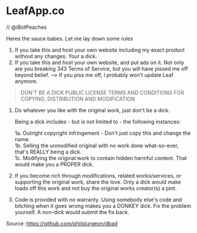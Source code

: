 # LeafApp.co
// @iBotPeaches

Heres the sauce babes. Let me lay down some rules

1) If you take this and host your own website including my exact product without any changes. Your a dick.
2) If you take this and host your own website, and put ads on it. Not only are you breaking 343 Terms of Service, but you will have pissed me off beyond belief.
--> If you piss me off, I probably won't update Leaf anymore.


> DON'T BE A DICK PUBLIC LICENSE
> TERMS AND CONDITIONS FOR COPYING, DISTRIBUTION AND MODIFICATION

 1. Do whatever you like with the original work, just don't be a dick.

     Being a dick includes - but is not limited to - the following instances:

	 1a. Outright copyright infringement - Don't just copy this and change the name.  
	 1b. Selling the unmodified original with no work done what-so-ever, that's REALLY being a dick.  
	 1c. Modifying the original work to contain hidden harmful content. That would make you a PROPER dick.  

 2. If you become rich through modifications, related works/services, or supporting the original work,
 share the love. Only a dick would make loads off this work and not buy the original works 
 creator(s) a pint.
 
 3. Code is provided with no warranty. Using somebody else's code and bitching when it goes wrong makes 
 you a DONKEY dick. Fix the problem yourself. A non-dick would submit the fix back.

 Source: https://github.com/philsturgeon/dbad
